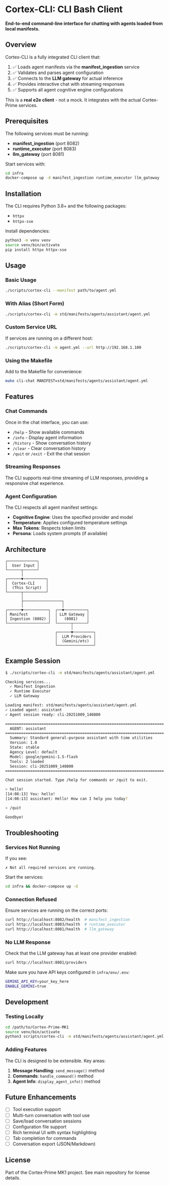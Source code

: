 # Cortex-CLI: CLI Bash Client

**End-to-end command-line interface for chatting with agents loaded from local manifests.**

## Overview

Cortex-CLI is a fully integrated CLI client that:

1. ✅ Loads agent manifests via the **manifest_ingestion** service
2. ✅ Validates and parses agent configuration
3. ✅ Connects to the **LLM gateway** for actual inference
4. ✅ Provides interactive chat with streaming responses
5. ✅ Supports all agent cognitive engine configurations

This is a **real e2e client** - not a mock. It integrates with the actual Cortex-Prime services.

## Prerequisites

The following services must be running:
- **manifest_ingestion** (port 8082)
- **runtime_executor** (port 8083)
- **llm_gateway** (port 8081)

Start services with:
```bash
cd infra
docker-compose up -d manifest_ingestion runtime_executor llm_gateway
```

## Installation

The CLI requires Python 3.8+ and the following packages:
- `httpx`
- `httpx-sse`

Install dependencies:
```bash
python3 -m venv venv
source venv/bin/activate
pip install httpx httpx-sse
```

## Usage

### Basic Usage

```bash
./scripts/cortex-cli --manifest path/to/agent.yml
```

### With Alias (Short Form)

```bash
./scripts/cortex-cli -m std/manifests/agents/assistant/agent.yml
```

### Custom Service URL

If services are running on a different host:
```bash
./scripts/cortex-cli -m agent.yml --url http://192.168.1.100
```

### Using the Makefile

Add to the Makefile for convenience:
```bash
make cli-chat MANIFEST=std/manifests/agents/assistant/agent.yml
```

## Features

### Chat Commands

Once in the chat interface, you can use:

- `/help` - Show available commands
- `/info` - Display agent information
- `/history` - Show conversation history
- `/clear` - Clear conversation history
- `/quit` or `/exit` - Exit the chat session

### Streaming Responses

The CLI supports real-time streaming of LLM responses, providing a responsive chat experience.

### Agent Configuration

The CLI respects all agent manifest settings:
- **Cognitive Engine**: Uses the specified provider and model
- **Temperature**: Applies configured temperature settings
- **Max Tokens**: Respects token limits
- **Persona**: Loads system prompts (if available)

## Architecture

```
┌─────────────┐
│  User Input │
└──────┬──────┘
       │
┌──────▼──────────┐
│  Cortex-CLI     │
│  (This Script)  │
└──────┬──────────┘
       │
       ├─────────────────┐
       │                 │
┌──────▼───────────┐  ┌──▼──────────┐
│ Manifest         │  │ LLM Gateway │
│ Ingestion (8082) │  │   (8081)    │
└──────────────────┘  └──────┬──────┘
                             │
                      ┌──────▼─────────┐
                      │  LLM Providers │
                      │  (Gemini/etc)  │
                      └────────────────┘
```

## Example Session

```bash
$ ./scripts/cortex-cli -m std/manifests/agents/assistant/agent.yml

Checking services...
  ✓ Manifest Ingestion
  ✓ Runtime Executor
  ✓ LLM Gateway

Loading manifest: std/manifests/agents/assistant/agent.yml
✓ Loaded agent: assistant
✓ Agent session ready: cli-20251009_140800

======================================================================
  AGENT: assistant
======================================================================
  Summary: Standard general-purpose assistant with time utilities
  Version: 1.0
  State: stable
  Agency Level: default
  Model: google/gemini-1.5-flash
  Tools: 2 loaded
  Session: cli-20251009_140800
======================================================================

Chat session started. Type /help for commands or /quit to exit.

> hello!
[14:08:13] You: hello!
[14:08:13] assistant: Hello! How can I help you today?

> /quit

Goodbye!
```

## Troubleshooting

### Services Not Running

If you see:
```
✗ Not all required services are running.
```

Start the services:
```bash
cd infra && docker-compose up -d
```

### Connection Refused

Ensure services are running on the correct ports:
```bash
curl http://localhost:8082/health  # manifest_ingestion
curl http://localhost:8083/health  # runtime_executor
curl http://localhost:8081/health  # llm_gateway
```

### No LLM Response

Check that the LLM gateway has at least one provider enabled:
```bash
curl http://localhost:8081/providers
```

Make sure you have API keys configured in `infra/env/.env`:
```bash
GEMINI_API_KEY=your_key_here
ENABLE_GEMINI=true
```

## Development

### Testing Locally

```bash
cd /path/to/Cortex-Prime-MK1
source venv/bin/activate
python3 scripts/cortex-cli -m std/manifests/agents/assistant/agent.yml
```

### Adding Features

The CLI is designed to be extensible. Key areas:

1. **Message Handling**: `send_message()` method
2. **Commands**: `handle_command()` method
3. **Agent Info**: `display_agent_info()` method

## Future Enhancements

- [ ] Tool execution support
- [ ] Multi-turn conversation with tool use
- [ ] Save/load conversation sessions
- [ ] Configuration file support
- [ ] Rich terminal UI with syntax highlighting
- [ ] Tab completion for commands
- [ ] Conversation export (JSON/Markdown)

## License

Part of the Cortex-Prime MK1 project. See main repository for license details.

